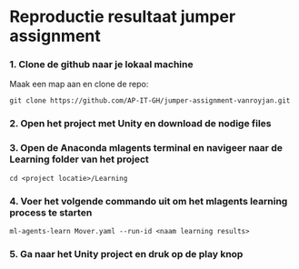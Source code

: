 # Reproductie resultaat jumper assignment

### 1. Clone de github naar je lokaal machine
Maak een map aan en clone de repo:

```{r}
git clone https://github.com/AP-IT-GH/jumper-assignment-vanroyjan.git
```
### 2. Open het project met Unity en download de nodige files

### 3. Open de Anaconda mlagents terminal en navigeer naar de Learning folder van het project

```{r}
cd <project locatie>/Learning
```
### 4. Voer het volgende commando uit om het mlagents learning process te starten

```{r}
ml-agents-learn Mover.yaml --run-id <naam learning results>
```

### 5. Ga naar het Unity project en druk op de play knop
